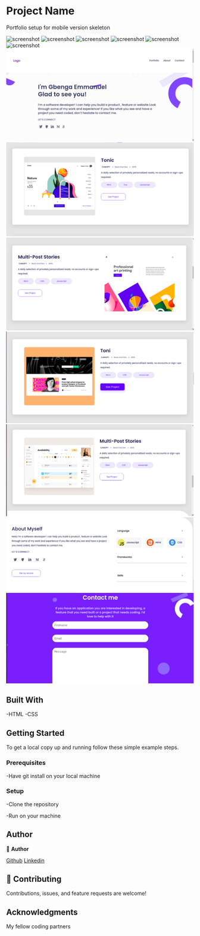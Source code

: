 
# Project Name
 Portfolio setup for mobile version skeleton

 ![screenshot](./screen.png)
 ![screenshot](./screen2.png)
 ![screenshot](./screen3.png)
 ![screenshot](./screen4.png)
 ![screenshot](./screen5.png)
 ![screenshot](./screen6.png)
 ![screenshot](./desktop1.png)
 ![screenshot](./desktop2.png)
 ![screenshot](./desktop3.png)
 ![screenshot](./desktop4.png)
 ![screenshot](./desktop5.png)
 ![screenshot](./desktop6.png)
 ![screenshot](./desktop7.png)
## Built With

-HTML
-CSS


## Getting Started


To get a local copy up and running follow these simple example steps.

### Prerequisites

-Have git install on your local machine

### Setup

-Clone the repository 

-Run on your machine


## Author
👤 **Author**

[Github](https://github.com/gbengacode)
[Linkedin](https://www.linkedin.com/in/emmanuel-gbenga/)


## 🤝 Contributing

Contributions, issues, and feature requests are welcome!



## Acknowledgments

My fellow coding partners
